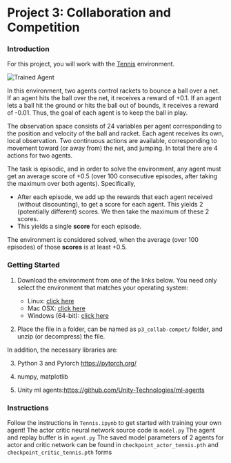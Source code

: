 [//]: # (Image References)

[image1]: https://user-images.githubusercontent.com/10624937/42135623-e770e354-7d12-11e8-998d-29fc74429ca2.gif "Trained Agent"
[image2]: https://user-images.githubusercontent.com/10624937/42135622-e55fb586-7d12-11e8-8a54-3c31da15a90a.gif "Soccer"


# Project 3: Collaboration and Competition

### Introduction

For this project, you will work with the [Tennis](https://github.com/Unity-Technologies/ml-agents/blob/master/docs/Learning-Environment-Examples.md#tennis) environment.

![Trained Agent][image1]

In this environment, two agents control rackets to bounce a ball over a net. If an agent hits the ball over the net, it receives a reward of +0.1.  If an agent lets a ball hit the ground or hits the ball out of bounds, it receives a reward of -0.01.  Thus, the goal of each agent is to keep the ball in play.

The observation space consists of 24 variables per agent corresponding to the position and velocity of the ball and racket. Each agent receives its own, local observation.  Two continuous actions are available, corresponding to movement toward (or away from) the net, and jumping. In total there are 4 actions for two agents. 

The task is episodic, and in order to solve the environment, any agent must get an average score of +0.5 (over 100 consecutive episodes, after taking the maximum over both agents). Specifically,

- After each episode, we add up the rewards that each agent received (without discounting), to get a score for each agent. This yields 2 (potentially different) scores. We then take the maximum of these 2 scores.
- This yields a single **score** for each episode.

The environment is considered solved, when the average (over 100 episodes) of those **scores** is at least +0.5.

### Getting Started

1. Download the environment from one of the links below.  You need only select the environment that matches your operating system:
    - Linux: [click here](https://s3-us-west-1.amazonaws.com/udacity-drlnd/P3/Tennis/Tennis_Linux.zip)
    - Mac OSX: [click here](https://s3-us-west-1.amazonaws.com/udacity-drlnd/P3/Tennis/Tennis.app.zip)
    - Windows (64-bit): [click here](https://s3-us-west-1.amazonaws.com/udacity-drlnd/P3/Tennis/Tennis_Windows_x86_64.zip)

2. Place the file in a folder, can be named as `p3_collab-compet/` folder, and unzip (or decompress) the file. 

In addition, the necessary libraries are:

3. Python 3 and Pytorch https://pytorch.org/

4. numpy, matplotlib

5. Unity ml agents:https://github.com/Unity-Technologies/ml-agents

### Instructions

Follow the instructions in `Tennis.ipynb` to get started with training your own agent!
The actor critic neural network source code is `model.py`
The agent and replay buffer is in `agent.py`
The saved model parameters of 2 agents for actor and critic network can be found in `checkpoint_actor_tennis.pth` and `checkpoint_critic_tennis.pth` forms
